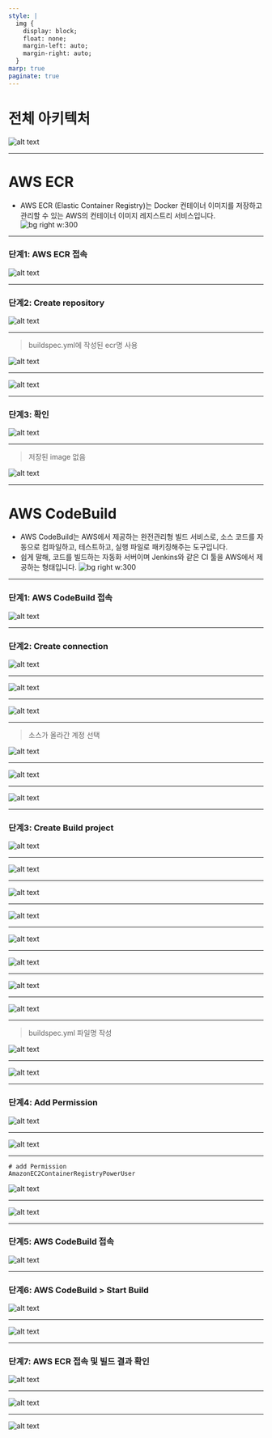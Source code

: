 ```yaml
---
style: |
  img {
    display: block;
    float: none;
    margin-left: auto;
    margin-right: auto;
  }
marp: true
paginate: true
---
```

# 전체 아키텍처
![alt text](image.png)

---
# AWS ECR
- AWS ECR (Elastic Container Registry)는 Docker 컨테이너 이미지를 저장하고 관리할 수 있는 AWS의 컨테이너 이미지 레지스트리 서비스입니다.
![bg right w:300](image-40.png)

---
### 단계1: AWS ECR 접속
![alt text](image-41.png)

---
### 단계2: Create repository
![alt text](image-42.png)

---
> buildspec.yml에 작성된 ecr명 사용

![alt text](image-43.png)

---
![alt text](image-44.png)

---
### 단계3: 확인 
![alt text](image-45.png)

---
> 저장된 image 없음

![alt text](image-46.png)

---
# AWS CodeBuild
- AWS CodeBuild는 AWS에서 제공하는 완전관리형 빌드 서비스로,
소스 코드를 자동으로 컴파일하고, 테스트하고, 실행 파일로 패키징해주는 도구입니다.
- 쉽게 말해, 코드를 빌드하는 자동화 서버이며 Jenkins와 같은 CI 툴을 AWS에서 제공하는 형태입니다.
![bg right w:300](image-17.png)

---
### 단계1: AWS CodeBuild 접속 
![alt text](image-18.png)

---
### 단계2: Create connection
![alt text](image-19.png)

---
![alt text](image-20.png)

---
![alt text](image-21.png)

---
> 소스가 올라간 계정 선택

![alt text](image-22.png)

---
![alt text](image-23.png)

---
![alt text](image-24.png)

---
### 단계3: Create Build project
![alt text](image-25.png)

---
![alt text](image-26.png)

---
![alt text](image-27.png)

---
![alt text](image-28.png)

---
![alt text](image-29.png)

---
![alt text](image-30.png)

---
![alt text](image-31.png)

---
![alt text](image-32.png)

---
> buildspec.yml 파일명 작성

![alt text](image-33.png)

---
![alt text](image-34.png)

---
### 단계4: Add Permission
![alt text](image-36.png)

---
![alt text](image-37.png)

---
```shell
# add Permission
AmazonEC2ContainerRegistryPowerUser
```
![alt text](image-38.png)

---
![alt text](image-39.png)

---
### 단계5: AWS CodeBuild 접속 
![alt text](image-18.png)

---
### 단계6: AWS CodeBuild > Start Build
![alt text](image-35.png)

---
![alt text](image-47.png)

---
### 단계7: AWS ECR 접속 및 빌드 결과 확인 
![alt text](image-41.png)

---
![alt text](image-48.png)

---
![alt text](image-49.png)


